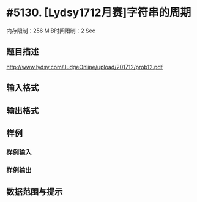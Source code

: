# #5130. [Lydsy1712月赛]字符串的周期

内存限制：256 MiB时间限制：2 Sec

## 题目描述

 http://www.lydsy.com/JudgeOnline/upload/201712/prob12.pdf

## 输入格式

## 输出格式

## 样例

### 样例输入

### 样例输出

## 数据范围与提示
